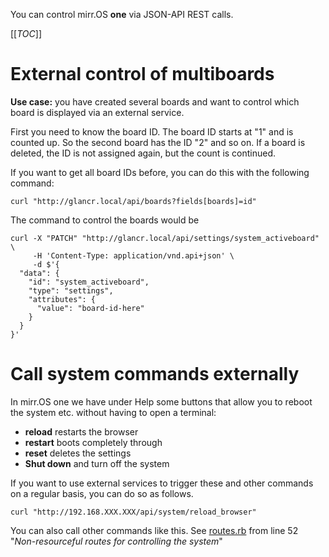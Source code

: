 You can control mirr.OS **one** via JSON-API REST calls.

[[_TOC_]]

# External control of multiboards
**Use case:** you have created several boards and want to control which board is displayed via an external service.

First you need to know the board ID. The board ID starts at "1" and is counted up. So the second board has the ID "2" and so on. If a board is deleted, the ID is not assigned again, but the count is continued.

If you want to get all board IDs before, you can do this with the following command:

` curl "http://glancr.local/api/boards?fields[boards]=id" `

The command to control the boards would be

```
curl -X "PATCH" "http://glancr.local/api/settings/system_activeboard" \
     -H 'Content-Type: application/vnd.api+json' \
     -d $'{
  "data": {
    "id": "system_activeboard",
    "type": "settings",
    "attributes": {
      "value": "board-id-here"
    }
  }
}'
```

# Call system commands externally

In mirr.OS one we have under Help some buttons that allow you to reboot the system etc. without having to open a terminal:

- **reload** restarts the browser
- **restart** boots completely through
- **reset** deletes the settings
- **Shut down** and turn off the system

If you want to use external services to trigger these and other commands on a regular basis, you can do so as follows.

` curl "http://192.168.XXX.XXX/api/system/reload_browser" `

You can also call other commands like this. See [routes.rb](https://gitlab.com/glancr/mirros_api/-/blob/develop/config/routes.rb) from line 52 "_Non-resourceful routes for controlling the system_"


